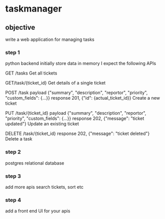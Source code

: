 # taskmanager
## objective
write a web application for managing tasks

### step 1
python backend
initially store data in memory
I expect the following APIs

GET /tasks
Get all tickets

GET/task/{ticket_id}
Get details of a single ticket

POST /task
payload
{"summary", "description", "reportor", "priority", "custom_fields": {...}}
response
201, {"id": {actual_ticket_id}}
Create a new ticket

PUT /task/{ticket_id}
payload
{"summary", "description", "reportor", "priority", "custom_fields": {...}}
response
202, {"message": "ticket updated"}
Update an existing ticket

DELETE /task/{ticket_id}
response
202, {"message": "ticket deleted"}
Delete a task


### step 2
postgres relational database

### step 3 
add more apis
search tickets, sort etc

### step 4
add a front end UI for your apis
